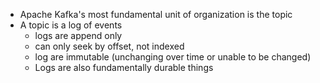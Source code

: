  - Apache Kafka's most fundamental unit of organization is the topic
 - A topic is a log of events
   - logs are append only
   - can only seek by offset, not indexed
   - log are immutable (unchanging over time or unable to be changed)
   - Logs are also fundamentally durable things


